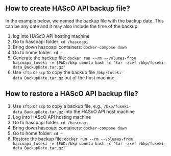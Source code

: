 ## How to create HAScO API backup file?

In the example below, we named the backup file with the backup date. This can be any date and it may also include the time of the backup.

1. log into HAScO API hosting machine
2. Go to hascoapi folder: `cd /hascoapi`
3. Bring down hascoapi containers: `docker-compose down`
4. Go to home folder: `cd ~`
5. Generate the backup file: `docker run --rm --volumes-from hascoapi_fuseki -v $PWD:/bkp ubuntu bash -c "tar -zcvf /bkp/fuseki-data_BackupDate.tar.gz"`
6. Use `sftp` or `scp` to copy the backup file `/bkp/fuseki-data_BackupDate.tar.gz` out of the host machine.

## How to restore a HAScO API backup file?

1. Use `sftp` or `scp` to copy a backup file, e.g., `/bkp/fuseki-data_BackupDate.tar.gz` into the HAScO API host machine
2. Log into HAScO API hosting machine
3. Go to hascoapi folder: `cd /hascoapi`
4. Bring down hascoapi containers: `docker-compose down`
5. Go to home folder: `cd ~`
6. Restore the backup file: `docker run --rm --volumes-from hascoapi_fuseki -v $PWD:/bkp ubuntu bash -c "tar -zxvf /bkp/fuseki-data_BackupDate.tar.gz"`
